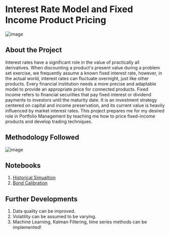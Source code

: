 # Interest Rate Model and Fixed Income Product Pricing
![image]()

## About the Project

Interest rates have a significant role in the value of practically all derivatives. When discounting a product's present value during a problem set exercise, we frequently assume a known fixed interest rate, however, in the actual world, interest rates can fluctuate overnight, just like other products. Every financial institution needs a more precise and adaptable model to provide an appropriate price for connected products. Fixed income refers to financial securities that pay fixed interest or dividend payments to investors until the maturity date. It is an investment strategy centered on capital and income preservation, and its current value is heavily influenced by market interest rates. This project prepares me for my desired role in Portfolio Management by teaching me how to price fixed-income products and develop trading techniques.

## Methodology Followed
![image]()

## Notebooks
1. [Historical Simualtion](https://github.com/sachinmargam/interest-rate-model-and-fixed-income-product-pricing/blob/main/1.%20Historical%20Simulation.ipynb)
2. [Bond Calibration](https://github.com/sachinmargam/interest-rate-model-and-fixed-income-product-pricing/blob/main/2.%20Bond%20Calibration.ipynb)


## Further Developments

1. Data quality can be improved.
2. Volatility can be assumed to be varying.
3. Machine Learning, Kalman Filtering, time series methods can be implemented!
